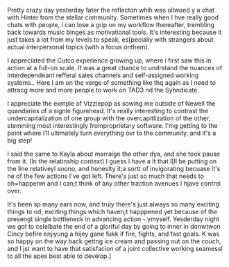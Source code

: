 Pretty crazy day yesterday fater the reflecton whih was ollwoed y a chat with Hinter from the stellar community. Sometimes when I hve really good chats with people, I can lose a grip on my workflow thereafter, trembling back towards music binges as motivational tools. It's interesting because it just takes a lot from my levels to speak, es[pecially with strangers about actual interpersonal topics (with a focus onthem).

I appreciated the Cutco experience growing up, where i first saw this in action at a full-on scale. It was a great chance to undrstand the nuances of interdependeant refferal sales channels and self-assigned working systems.. Here I am on the verge of something like thq again as I need to attracg more and more people to work on TAD3 nd the Syhndicate.

I appreciate the exmple of Vizziepop as sowing me outside of Newell the quandaries of a signle figurehead. It's really interesting to contrast the undercapitalization of one group with the overcapitlization of the other, stemming most interestingly fromproprietary software. I'mg getting to the point where i'll ultimately turn everything ovr to the community, and it's a big step!

I said the same to Kayla about marraige the other dya, and she took pause from it. (In the relatinship context) I guess I have a lt that I[ll be putting on the line relativeyl soono, and honeslty it;a sortt of invigorating becuase it's ne of the few actions I've got left. There's just so much that needs to oh=happenm and I can;t think of any other traction avenues I hjave control over.

It's been sp many ears now, and truly there's just always so many exciting things to od, exciting things which haven;t happpened yet because of the presengt single bottleneck in advancing action - ymyself. Yesderday night we got to celelbate the end of a gloriful day by going to inner in donwtwon Cincy befire enjiyung a hijey gane fukk if fire, fights, and fast goals. K was so happy on the way back gettng ice cream and passing out on the couch, and I jst want to have that satisfacion of a joint collective working seamessl to all the apes best able to develop.]
